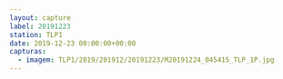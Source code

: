 ```yaml
---
layout: capture
label: 20191223
station: TLP1
date: 2019-12-23 00:00:00+00:00
capturas:
  - imagem: TLP1/2019/201912/20191223/M20191224_045415_TLP_1P.jpg
---
```

